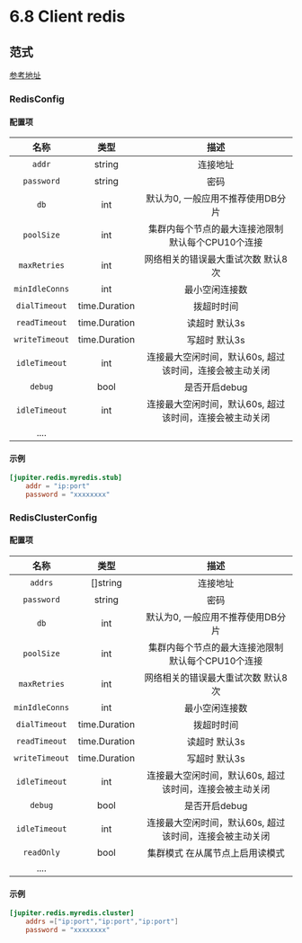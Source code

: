 # 6.8 Client redis

## 范式

[参考地址](https://github.com/douyu/jupiter/blob/master/pkg/client/redis/config.go)

### RedisConfig

#### 配置项

|       名称       |      类型       |               描述               |
| :------------: | :-----------: | :----------------------------: |
|     `addr`     |    string     |              连接地址              |
|   `password`   |    string     |               密码               |
|      `db`      |      int      |      默认为0, 一般应用不推荐使用DB分片       |
|   `poolSize`   |      int      |  集群内每个节点的最大连接池限制 默认每个CPU10个连接  |
|  `maxRetries`  |      int      |       网络相关的错误最大重试次数 默认8次       |
| `minIdleConns` |      int      |            最小空闲连接数             |
| `dialTimeout`  | time.Duration |             拨超时时间              |
| `readTimeout`  | time.Duration |            读超时 默认3s            |
| `writeTimeout` | time.Duration |            写超时 默认3s            |
| `idleTimeout`  |      int      | 连接最大空闲时间，默认60s, 超过该时间，连接会被主动关闭 |
|    `debug`     |     bool      |           是否开启debug            |
| `idleTimeout`  |      int      | 连接最大空闲时间，默认60s, 超过该时间，连接会被主动关闭 |
|      ....      |               |                                |

#### 示例

```toml
[jupiter.redis.myredis.stub]
    addr = "ip:port"
    password = "xxxxxxxx"
```

### RedisClusterConfig

#### 配置项

|       名称       |      类型       |               描述               |
| :------------: | :-----------: | :----------------------------: |
|    `addrs`     |  \[\]string   |              连接地址              |
|   `password`   |    string     |               密码               |
|      `db`      |      int      |      默认为0, 一般应用不推荐使用DB分片       |
|   `poolSize`   |      int      |  集群内每个节点的最大连接池限制 默认每个CPU10个连接  |
|  `maxRetries`  |      int      |       网络相关的错误最大重试次数 默认8次       |
| `minIdleConns` |      int      |            最小空闲连接数             |
| `dialTimeout`  | time.Duration |             拨超时时间              |
| `readTimeout`  | time.Duration |            读超时 默认3s            |
| `writeTimeout` | time.Duration |            写超时 默认3s            |
| `idleTimeout`  |      int      | 连接最大空闲时间，默认60s, 超过该时间，连接会被主动关闭 |
|    `debug`     |     bool      |           是否开启debug            |
| `idleTimeout`  |      int      | 连接最大空闲时间，默认60s, 超过该时间，连接会被主动关闭 |
|   `readOnly`   |     bool      |        集群模式 在从属节点上启用读模式        |
|      ....      |               |                                |

#### 示例

```toml
[jupiter.redis.myredis.cluster]
    addrs =["ip:port","ip:port","ip:port"]
    password = "xxxxxxxx"
```
